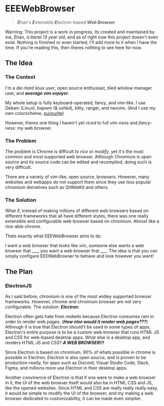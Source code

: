 # EEEWebBrowser

> ***E***han's ***E***xtensible ***E***lectron-based ***Web Browser***

Warning: This project is a work in progress, its created and maintained by me, Ehan, *a literal 13 year old*, and as of right now this project doesn't even exist. Nothing is finished or even started, I'll add more to it when I have the time. If you're reading this, then theres nothing to see here for now.

## The Idea

### The Context

I'm a *die-hard linux user*, open source enthusiast, tiled window manager user, and ***average vim enjoyer***.

My whole setup is fully keyboard-operated, fancy, and vim-like. I use Debain (Linux), bspwm (& sxhkd), kitty, ranger, and neovim. (And I use my own colorscheme, [purpurite](https://purpurite.ehan.dev))

However, theres one thing I haven't yet *riced* to full *vim-ness* and *fancy-ness*: my web browser.

### The Problem

The problem is Chrome is difficult to *rice* or *modify*, yet it's the most common and most supported web browser. Although Chromium is open source and its source code can be edited and recompiled, doing such is very difficult.

There are a variety of vim-like, open source, browsers. However, many websites and webapps do not support them since they use less popular chromium derratives such as QtWebKit and others.

### The Solution

What if, instead of making millions of different web browsers based on different frameworks that all have different styles, there was one really extensible and configurable web browser based on chromium. Almost like a rice-able chrome.

Thats exactly what EEEWebBrowser aims to do.

I want a web browser that looks like vim, someone else wants a web browser that ___, you want a web browser that ___. The idea is that you can simply configure EEEWebBrowser to behave and look however you want!

## The Plan

### ElectronJS

As I said before, chromium is one of the most widley supported browser frameworks. However, chrome and chromium browser are not very configurable. The solution: ***Electron***.

Electron often gets hate from *midwits* because Electron consumes ram in order to render web pages. (***How else would it render web pages???***) Although it is true that Electron should't be used in some types of apps, Electron's entire purpose is to be a custom web browser that runs HTML JS and CSS for web-based desktop apps. What else is a desktop app, and renders HTML JS and CSS? ***A WEB BROWSER!!!***

Since Electron is based on chromium, 90% of whats possible in chrome is possible in Electron. Electron is also open source, and is proven to be production-ready, for apps such as Discord, Visual Studio Code, Slack, Figma, and millions more use Electron in their desktop apps.

Another convinence of Electron is that if one were to make a web browser in it, the UI of the web browser itself would also be in HTML CSS and JS, like the opened websites. Since HTML and CSS are really really really easy, it would be simple to modify the UI of the browser, and my making a web browser dedicated to customizability, it can be made even simplier. 
